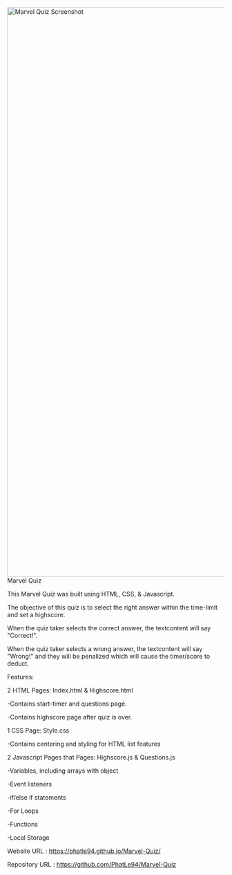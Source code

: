 <img width="1319" alt="Marvel Quiz Screenshot" src="https://user-images.githubusercontent.com/87452473/128250895-e3bc8b66-1bcb-4a30-928e-5f8606adbefd.png">
Marvel Quiz

This Marvel Quiz was built using HTML, CSS, & Javascript.


The objective of this quiz is to select the right answer within the time-limit and set a highscore.


When the quiz taker selects the correct answer, the textcontent will say "Correct!".


When the quiz taker selects a wrong answer, the textcontent will say "Wrong!" and they will be penalized which will cause the timer/score to deduct.


Features:


2 HTML Pages: Index.html & Highscore.html


-Contains start-timer and questions page.


-Contains highscore page after quiz is over.

1 CSS Page: Style.css


-Contains centering and styling for HTML list features

2 Javascript Pages that Pages: Highscore.js & Questions.js


-Variables, including arrays with object


-Event listeners


-if/else if statements


-For Loops


-Functions


-Local Storage

Website URL : https://phatle94.github.io/Marvel-Quiz/

Repository URL : https://github.com/PhatLe94/Marvel-Quiz
